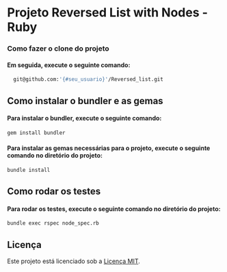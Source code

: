 # Projeto Reversed List with Nodes - Ruby

### Como fazer o clone do projeto

#### Em seguida, execute o seguinte comando:
```bash
  git@github.com:'{#seu_usuario}'/Reversed_list.git
```
## Como instalar o bundler e as gemas

#### Para instalar o bundler, execute o seguinte comando:
```bash
gem install bundler
```
#### Para instalar as gemas necessárias para o projeto, execute o seguinte comando no diretório do projeto:
```bash
bundle install
```

## Como rodar os testes

#### Para rodar os testes, execute o seguinte comando no diretório do projeto:
```bash
bundle exec rspec node_spec.rb
```

## Licença

Este projeto está licenciado sob a [Licença MIT](LICENSE).

